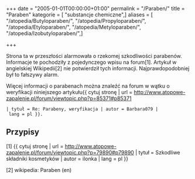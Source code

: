 +++
date = "2005-01-01T00:00:00+01:00"
permalink = "/Paraben/"
title = "Paraben"
kategorie = [ "substancje chemiczne",]
aliases = [ "/atopedia/Butyloparaben/", "/atopedia/Propyloparaben/", "/atopedia/Etyloparaben/", "/atopedia/Metyloparaben/", "/atopedia/Izobutyloparaben/",]

+++

Strona ta w przeszłości alarmowała o rzekomej szkodliwości parabenów. Informacje te pochodziły z pojedynczego wpisu na forum[1]. Artykuł w angielskiej Wikipedii[2] nie potwierdził tych informacji. Najprawdopodobniej był to fałszywy alarm.

Więcej informacji o parabenach można znaleźć na forum w wątku o weryfikacji niniejszego artykułu<ref>{{ cytuj stronę | url = <http://www.atopowe-zapalenie.pl/forum/viewtopic.php?p=85371#p85371>

`| tytuł = Re: Parabeny, weryfikacja | autor = Barbara079 | lang = pl }}`</ref>`.`

Przypisy
--------

<references/>


[1] {{ cytuj stronę | url = <http://www.atopowe-zapalenie.pl/forum/viewtopic.php?p=79890#p79890> | tytuł = Szkodliwe składniki kosmetyków | autor = ilonka | lang = pl }}

[2] wikipedia: Paraben (en)
